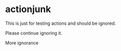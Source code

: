 # actionjunk
This is just for testing actions and should be ignored.

Please continue ignoring it.

More ignorance
